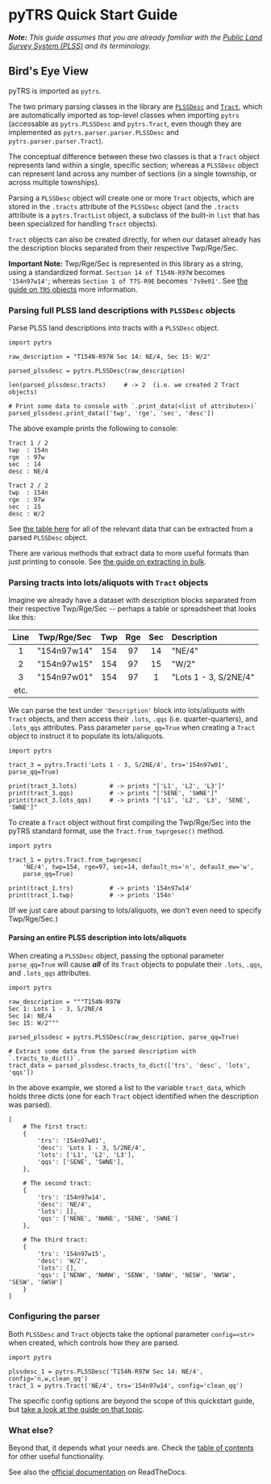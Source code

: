 # pyTRS Quick Start Guide
*__Note:__ This guide assumes that you are already familiar with the [Public Land Survey System (PLSS)](https://en.wikipedia.org/wiki/Public_Land_Survey_System) and its terminology.*

## Bird's Eye View

pyTRS is imported as `pytrs`.

The two primary parsing classes in the library are [`PLSSDesc`](plssdesc.md) and [`Tract`](tract.md), which are automatically imported as top-level classes when importing `pytrs` (accessable as `pytrs.PLSSDesc` and `pytrs.Tract`, even though they are implemented as `pytrs.parser.parser.PLSSDesc` and `pytrs.parser.parser.Tract`).

The conceptual difference between these two classes is that a `Tract` object represents land within a single, specific section; whereas a `PLSSDesc` object can represent land across any number of sections (in a single township, or across multiple townships).

Parsing a `PLSSDesc` object will create one or more `Tract` objects, which are stored in the `.tracts` attribute of the `PLSSDesc` object (and the `.tracts` attribute is a `pytrs.TractList` object, a subclass of the built-in `list` that has been specialized for handling `Tract` objects).

`Tract` objects can also be created directly, for when our dataset already has the description blocks separated from their respective Twp/Rge/Sec.

__Important Note:__ Twp/Rge/Sec is represented in this library as a string, using a standardized format. `Section 14 of T154N-R97W` becomes `'154n97w14'`; whereas `Section 1 of T7S-R9E` becomes `'7s9e01'`.  See [the guide on `TRS` objects](trs.md#standard) more information.



### Parsing full PLSS land descriptions with `PLSSDesc` objects

Parse PLSS land descriptions into tracts with a `PLSSDesc` object.

```
import pytrs

raw_description = "T154N-R97W Sec 14: NE/4, Sec 15: W/2"

parsed_plssdesc = pytrs.PLSSDesc(raw_description)

len(parsed_plssdesc.tracts)     # -> 2  (i.e. we created 2 Tract objects)

# Print some data to console with `.print_data(<list of attributes>)`
parsed_plssdesc.print_data(['twp', 'rge', 'sec', 'desc'])
```

The above example prints the following to console:
```
Tract 1 / 2
twp  : 154n
rge  : 97w
sec  : 14
desc : NE/4

Tract 2 / 2
twp  : 154n
rge  : 97w
sec  : 15
desc : W/2
```

See [the table here](tract_attributes.md#tract-attributes) for all of the relevant data that can be extracted from a parsed `PLSSDesc` object.

There are various methods that extract data to more useful formats than just printing to console. See [the guide on extracting in bulk](extracting_data.md#extracting-bulk).


### Parsing tracts into lots/aliquots with `Tract` objects

Imagine we already have a dataset with description blocks separated from their respective Twp/Rge/Sec -- perhaps a table or spreadsheet that looks like this:

|Line|Twp/Rge/Sec| Twp | Rge | Sec | Description |
|:----:|:---:|:---:|:---:|:---:|:------------|
| 1 |"154n97w14"|154|97|14|"NE/4"|
| 2 |"154n97w15"|154|97|15|"W/2"|
| 3 |"154n97w01"|154|97|1|"Lots 1 - 3, S/2NE/4"|
|etc.| | | | | |

We can parse the text under `'Description'` block into lots/aliquots with `Tract` objects, and then access their `.lots`, `.qqs` (i.e. quarter-quarters), and `.lots_qqs` attributes. Pass parameter `parse_qq=True` when creating a `Tract` object to instruct it to populate its lots/aliquots.

```
import pytrs

tract_3 = pytrs.Tract('Lots 1 - 3, S/2NE/4', trs='154n97w01', parse_qq=True)

print(tract_3.lots)         # -> prints "['L1', 'L2', 'L3']"
print(tract_3.qqs)          # -> prints "['SENE', 'SWNE']"
print(tract_3.lots_qqs)     # -> prints "['L1', 'L2', 'L3', 'SENE', 'SWNE']"
```

To create a `Tract` object without first compiling the Twp/Rge/Sec into the pyTRS standard format, use the `Tract.from_twprgesec()` method.

```
import pytrs

tract_1 = pytrs.Tract.from_twprgesec(
    'NE/4', twp=154, rge=97, sec=14, default_ns='n', default_ew='w', 
    parse_qq=True)

print(tract_1.trs)          # -> prints '154n97w14'
print(tract_1.twp)          # -> prints '154n'
```

(If we just care about parsing to lots/aliquots, we don't even need to specify Twp/Rge/Sec.)


#### Parsing an entire PLSS description into lots/aliquots

When creating a `PLSSDesc` object, passing the optional parameter `parse_qq=True` will cause *__all__* of its `Tract` objects to populate their `.lots`, `.qqs`, and `.lots_qqs` attributes.

```
import pytrs

raw_description = """T154N-R97W
Sec 1: Lots 1 - 3, S/2NE/4
Sec 14: NE/4
Sec 15: W/2"""

parsed_plssdesc = pytrs.PLSSDesc(raw_description, parse_qq=True)

# Extract some data from the parsed description with `.tracts_to_dict()`.
tract_data = parsed_plssdesc.tracts_to_dict(['trs', 'desc', 'lots', 'qqs'])
```

In the above example, we stored a list to the variable `tract_data`, which holds three dicts (one for each `Tract` object identified when the description was parsed).

```
[
    # The first tract:
    {
        'trs': '154n97w01',
        'desc': 'Lots 1 - 3, S/2NE/4',
        'lots': ['L1', 'L2', 'L3'],
        'qqs': ['SENE', 'SWNE'],
    },

    # The second tract:
    {
        'trs': '154n97w14',
        'desc': 'NE/4',
        'lots': [],
        'qqs': ['NENE', 'NWNE', 'SENE', 'SWNE']
    },
    
    # The third tract:
    {
        'trs': '154n97w15',
        'desc': 'W/2',
        'lots': [],
        'qqs': ['NENW', 'NWNW', 'SENW', 'SWNW', 'NESW', 'NWSW', 'SESW', 'SWSW']
    }
]
```

### Configuring the parser

Both `PLSSDesc` and `Tract` objects take the optional parameter `config=<str>` when created, which controls how they are parsed.

```
import pytrs

plssdesc_1 = pytrs.PLSSDesc('T154N-R97W Sec 14: NE/4', config='n,w,clean_qq')
tract_1 = pytrs.Tract('NE/4', trs='154n97w14', config='clean_qq')
```

The specific config options are beyond the scope of this quickstart guide, but [take a look at the guide on that topic](config.md).


### What else?

Beyond that, it depends what your needs are. Check the [table of contents](../readme.md) for other useful functionality.

See also the [official documentation](https://pytrs.readthedocs.io/) on ReadTheDocs.